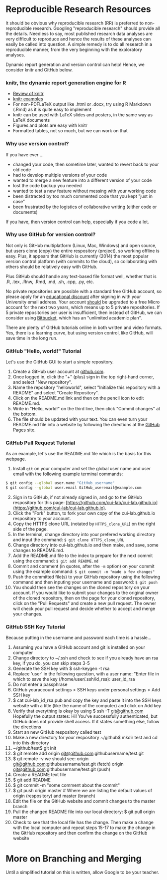 # Reproducible Research Resources

It should be obvious why reproducible research (RR) is preferred to non-reproducible research.  Googling "reproducible research" should provide all the details.  Needless to say, most published research data analyses are very difficult to reproduce and hence the results of these analyses can easily be called into question.  A simple remedy is to do all research in a reproducible manner, from the very beginning with the exploratory analyses.

Dynamic report generation and version control can help!  Hence, we consider knitr and GitHub below.

### knitr, the dynamic report generation engine for R

- [Review of knitr](http://yihui.name/knitr/demo/minimal/)
- [knitr examples](https://github.com/yihui/knitr-examples/)
- For non-PDFLaTeX output like .html or .docx, try using R Markdown (.Rmd) as it is quite easy to implement
- knitr can be used with LaTeX slides and posters, in the same way as LaTeX documents
- Figures and plots are easy with knitr
- Formatted tables, not so much, but we can work on that

### Why use version control?

If you have ever ...

- changed your code, then sometime later, wanted to revert back to your old code
- had to develop multiple versions of your code
- wanted to merge a new feature into a different version of your code
- lost the code backup you needed
- wanted to test a new feature without messing with your working code
- been distracted by too much commented code that you kept "just in case"
- been frustrated by the logistics of collaborative writing (either code or documents)

If you have, then version control can help, especially if you code a lot.

### Why use GitHub for version control?

Not only is GitHub multiplatform (Linux, Mac, Windows) and open source, but users clone (copy) the entire respository (project), so working offline is easy.  Plus, it appears that GitHub is currently (2014) the most popular version control platform (with commits to the cloud), so collaborating with others should be relatively easy with GitHub.

Plus GitHub should handle any text-based file format well, whether that is .R, .tex, .Rnw, .Rmd, .md, .sh, .cpp, .py, etc.

No private repositories are possible with a standard free GitHub account, so please apply for an [educational discount](https://education.github.com/discount_requests/new) after signing in with your University email address.  Your account [should](https://github.com/blog/1775-github-goes-to-school) be upgraded to a free Micro account for the next two years, which means up to 5 private repositories.  If 5 private repositories per user is insufficient, then instead of GitHub, we can consider using [Bitbucket](https://bitbucket.org/plans), which has an "unlimited academic plan".

There are plenty of GitHub tutorials online in both written and video formats.  Yes, there is a learning curve, but using version control, like GitHub, will save time in the long run.

### GitHub "Hello, world!" Tutorial

Let's use the GitHub GUI to start a simple repository.

1. Create a GitHub user account at [github.com](https://github.com/).
2. Once logged in, click the "+" (plus) sign in the top right-hand corner, and select "New repository".
3. Name the repository "helloworld", select "Initialize this repository with a README" and select "Create Repository".
4. Click on the README.md link and then on the pencil icon to edit README.md.
5. Write in "Hello, world!" on the third line, then click "Commit changes" at the bottom.
6. The file should be updated with your text. You can even turn your README.md file into a website by following the directions at the [GitHub Pages](https://pages.github.com/) site.

### GitHub Pull Request Tutorial

As an example, let's use the README.md file which is the basis for this webpage.

1. Install `git` on your computer and set the global user name and user email with the following example terminal commands:
```bash
$ git config --global user.name "GitHub_username"
$ git config --global user.email GitHub_useremail@example.com
```
2. Sign in to GitHub, if not already signed in, and go to the GitHub respository for this page: [https://github.com/cui-lab/cui-lab.github.io](https://github.com/cui-lab/cui-lab.github.io).
3. Click the "Fork" button, to fork your own copy of the cui-lab.github.io respository to your account.
4. Copy the HTTPS clone URL (notated by `HTTPS_clone_URL`) on the right side of the page.
5. In the terminal, change directory into your prefered working directory and input the command: `$ git clone HTTPS_clone_URL`
6. Change directory into cui-lab.github.io and then make, and save, some changes to README.md.
7. Add the README.md file to the index to prepare for the next commit using the command: `$ git add README.md`
8. Commit and comment (in quotes, after the `-m` option) on your commit using the example command: `$ git commit -m "made a few changes"`
9. Push the committed file(s) to your GitHub repository using the following command and then inputing your username and password: `$ git push`
10. You should then see the changes on the cloned repository on your account.  If you would like to submit your changes to the original owner of the cloned repository, then on the page for your cloned repository, click on the "Pull Requests" and create a new pull request.  The owner will check your pull request and decide whether to accept and merge your changes.

### GitHub SSH Key Tutorial

Because putting in the username and password each time is a hassle...

1. Assuming you have a GitHub account and git is installed on your computer
2. Change directory to ~/.ssh and check to see if you already have an rsa key, if you do, you can skip steps 3-5
3. Generate the SSH key with $ ssh-keygen -t rsa
4. Replace 'user' in the following question, with a user name: "Enter file in which to save the key (/home/user/.ssh/id_rsa): user_id_rsa
5. Do not enter a passphrase
6. GitHub youraccount settings > SSH keys under personal settings > Add SSH key
7. $ cat cui-lab_id_rsa.pub and copy the key and paste it into the SSH keys website with a title (like the name of the computer) and click on Add key
8. Verify that everything is okay by using $ ssh -T git@github.com
Hopefully the output states: Hi! You've successfully authenticated, but GitHub does not provide shell access.
If it states something else, follow the directions
9. Start an new GitHub respository called test
10. Make a new directory for your respository ~/github$ mkdir test and cd into this directory
11. ~/github/test$ git init
12. $ git remote add origin git@github.com:githubusername/test.git
13. $ git remote -v
we should see:
origin  git@github.com:githubusername/test.git (fetch)
origin  git@github.com:githubusername/test.git (push)
14. Create a README text file
15. $ git add README
16. $ git commit -m "some comment about the commit"
17. $ git push origin master # Where we are listing the default values of origin (respository) and master (branch)
18. Edit the file on the GitHub website and commit changes to the master branch
19. Pull the changed README file into our local directory: $ git pull origin master
20. Check to see that the local file has the change.  Then make a change with the local computer and repeat steps 15-17 to make the change in the GitHub repository and then confirm the change on the GitHub website

# More on Branching and Merging

Until a simplified tutorial on this is written, allow Google to be your teacher.



